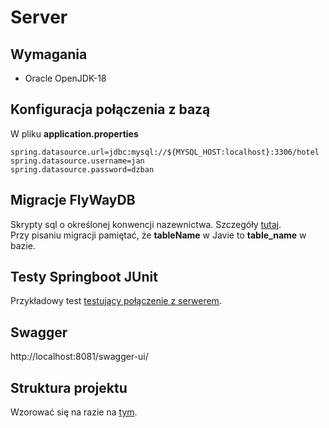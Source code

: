 # Server

## Wymagania
- Oracle OpenJDK-18

## Konfiguracja połączenia z bazą
W pliku <b>application.properties</b>
```
spring.datasource.url=jdbc:mysql://${MYSQL_HOST:localhost}:3306/hotel
spring.datasource.username=jan
spring.datasource.password=dzban
```

## Migracje FlyWayDB
Skrypty sql o określonej konwencji nazewnictwa. Szczegóły [tutaj](https://flywaydb.org/documentation/concepts/migrations#java-based-migrations).</br>
Przy pisaniu migracji pamiętać, że <b>tableName</b> w Javie to <b>table_name</b> w bazie.

## Testy Springboot JUnit
Przykładowy test [testujący połączenie z serwerem](src/test/java/com/spurvago/server/CheckHTTPResponseTest.java).

## Swagger
http://localhost:8081/swagger-ui/

## Struktura projektu
Wzorować się na razie na [tym](src/main/java/com/spurvago/server/test).
